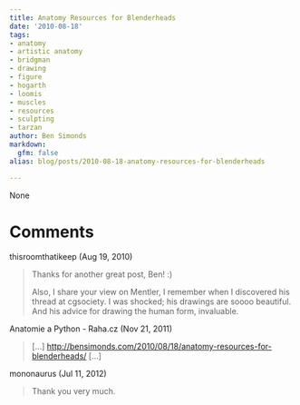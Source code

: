 ```yaml
---
title: Anatomy Resources for Blenderheads
date: '2010-08-18'
tags:
- anatomy
- artistic anatomy
- bridgman
- drawing
- figure
- hogarth
- loomis
- muscles
- resources
- sculpting
- tarzan
author: Ben Simonds
markdown:
  gfm: false
alias: blog/posts/2010-08-18-anatomy-resources-for-blenderheads

---
```


None




# Comments


thisroomthatikeep (Aug 19, 2010)
> Thanks for another great post, Ben! :)
> 
> Also, I share your view on Mentler, I remember when I discovered his thread at cgsociety. I was shocked; his drawings are soooo beautiful. And his advice for drawing the human form, invaluable.

Anatomie a Python - Raha.cz (Nov 21, 2011)
> [...] http://bensimonds.com/2010/08/18/anatomy-resources-for-blenderheads/ [...]

mononaurus (Jul 11, 2012)
> Thank you very much.
